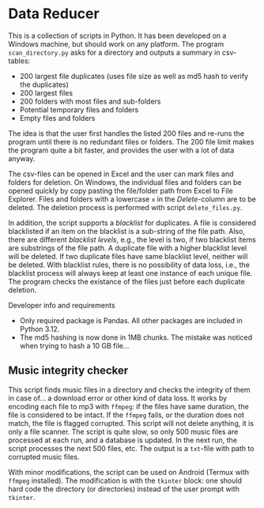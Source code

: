 # Data Reducer

This is a collection of scripts in Python. It has been developed on a Windows machine, but should work on any platform. The program ```scan_directory.py``` asks for a directory and outputs a summary in csv-tables:

* 200 largest file duplicates (uses file size as well as md5 hash to verify the duplicates)
* 200 largest files
* 200 folders with most files and sub-folders
* Potential temporary files and folders
* Empty files and folders

The idea is that the user first handles the listed 200 files and re-runs the program until there is no redundant files or folders. The 200 file limit makes the program quite a bit faster, and provides the user with a lot of data anyway.

The csv-files can be opened in Excel and the user can mark files and folders for deletion. On Windows, the individual files and folders can be opened quickly by copy pasting the file/folder path from Excel to File Explorer. Files and folders with a lowercase ```x``` in the *Delete*-column are to be deleted. The deletion process is performed with script ```delete_files.py```.

In addition, the script supports a *blacklist* for duplicates. A file is considered blacklisted if an item on the blacklist is a sub-string of the file path. Also, there are different *blacklist levels*, e.g., the level is two, if two blacklist items are substrings of the file path. A duplicate file with a higher blacklist level will be deleted. If two duplicate files have same blacklist level, neither will be deleted. With blacklist rules, there is no possibility of data loss, i.e., the blacklist process will always keep at least one instance of each unique file. The program checks the existance of the files just before each duplicate deletion.

Developer info and requirements
* Only required package is Pandas. All other packages are included in Python 3.12.
* The md5 hashing is now done in 1MB chunks. The mistake was noticed when trying to hash a 10 GB file...

## Music integrity checker
This script finds music files in a directory and checks the integrity of them in case of... a download error or other kind of data loss. It works by encoding each file to mp3 with ```ffmpeg```: if the files have same duration, the file is considered to be intact. If the ```ffmpeg``` fails, or the duration does not match, the file is flagged corrupted. This script will not delete anything, it is only a file scanner. The script is quite slow, so only 500 music files are processed at each run, and a database is updated. In the next run, the script processes the next 500 files, etc. The output is a ```txt```-file with path to corrupted music files.

With minor modifications, the script can be used on Android (Termux with ```ffmpeg``` installed). The modification is with the ```tkinter``` block: one should hard code the directory (or directories) instead of the user prompt with ```tkinter```.
